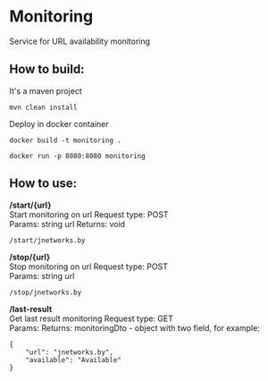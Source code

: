 # Monitoring
Service for URL availability monitoring

## How to build:
It's a maven project
```
mvn clean install
```
Deploy in docker container
```
docker build -t monitoring .

docker run -p 8080:8080 monitoring
```

## How to use:

**/start/{url}**  
Start monitoring on url 
Request type: POST  
Params: string url
Returns: void

```
/start/jnetworks.by
```

**/stop/{url}**  
Stop monitoring on url
Request type: POST  
Params: string url

```
/stop/jnetworks.by
```

**/last-result**  
Get last result monitoring
Request type: GET  
Params:
Returns: monitoringDto - object with two field, for example:
```
{
    "url": "jnetworks.by",
    "available": "Available"
}
```



